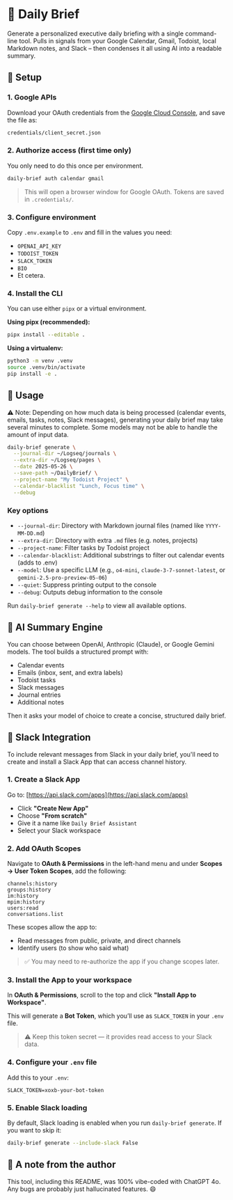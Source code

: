 # 📅 Daily Brief

Generate a personalized executive daily briefing with a single command-line tool. Pulls in signals from your Google Calendar, Gmail, Todoist, local Markdown notes, and Slack – then condenses it all using AI into a readable summary.

## 🔧 Setup

### 1. Google APIs

Download your OAuth credentials from the [Google Cloud Console](https://console.cloud.google.com/apis/credentials), and save the file as:

```bash
credentials/client_secret.json
```

### 2. Authorize access (first time only)

You only need to do this once per environment.

```bash
daily-brief auth calendar gmail
```

> This will open a browser window for Google OAuth. Tokens are saved in `.credentials/`.

### 3. Configure environment

Copy `.env.example` to `.env` and fill in the values you need:

- `OPENAI_API_KEY`
- `TODOIST_TOKEN`
- `SLACK_TOKEN`
- `BIO`
- Et cetera.

### 4. Install the CLI

You can use either `pipx` or a virtual environment.

**Using pipx (recommended):**
```bash
pipx install --editable .
```

**Using a virtualenv:**
```bash
python3 -m venv .venv
source .venv/bin/activate
pip install -e .
```

## 🚀 Usage

⚠️ Note: Depending on how much data is being processed (calendar events, emails, tasks, notes, Slack messages), generating your daily brief may take several minutes to complete. Some models may not be able to handle the amount of input data.

```bash
daily-brief generate \
  --journal-dir ~/Logseq/journals \
  --extra-dir ~/Logseq/pages \
  --date 2025-05-26 \
  --save-path ~/DailyBrief/ \
  --project-name "My Todoist Project" \
  --calendar-blacklist "Lunch, Focus time" \
  --debug
```

### Key options

- `--journal-dir`: Directory with Markdown journal files (named like `YYYY-MM-DD.md`)
- `--extra-dir`: Directory with extra `.md` files (e.g. notes, projects)
- `--project-name`: Filter tasks by Todoist project
- `--calendar-blacklist`: Additional substrings to filter out calendar events (adds to .env)
- `--model`: Use a specific LLM (e.g., `o4-mini`, `claude-3-7-sonnet-latest`, or `gemini-2.5-pro-preview-05-06`)
- `--quiet`: Suppress printing output to the console
- `--debug`: Outputs debug information to the console

Run `daily-brief generate --help` to view all available options.

## 🤖 AI Summary Engine

You can choose between OpenAI, Anthropic (Claude), or Google Gemini models. The tool builds a structured prompt with:

- Calendar events
- Emails (inbox, sent, and extra labels)
- Todoist tasks
- Slack messages
- Journal entries
- Additional notes

Then it asks your model of choice to create a concise, structured daily brief.

## 💬 Slack Integration

To include relevant messages from Slack in your daily brief, you'll need to create and install a Slack App that can access channel history.

### 1. Create a Slack App

Go to: [https://api.slack.com/apps](https://api.slack.com/apps)

- Click **"Create New App"**
- Choose **"From scratch"**
- Give it a name like `Daily Brief Assistant`
- Select your Slack workspace

### 2. Add OAuth Scopes

Navigate to **OAuth & Permissions** in the left-hand menu and under **Scopes → User Token Scopes**, add the following:

```
channels:history
groups:history
im:history
mpim:history
users:read
conversations.list
```

These scopes allow the app to:
- Read messages from public, private, and direct channels
- Identify users (to show who said what)

> ✅ You may need to re-authorize the app if you change scopes later.

### 3. Install the App to your workspace

In **OAuth & Permissions**, scroll to the top and click **"Install App to Workspace"**.

This will generate a **Bot Token**, which you’ll use as `SLACK_TOKEN` in your `.env` file.

> ⚠️ Keep this token secret — it provides read access to your Slack data.

### 4. Configure your `.env` file

Add this to your `.env`:
```env
SLACK_TOKEN=xoxb-your-bot-token
```

### 5. Enable Slack loading

By default, Slack loading is enabled when you run `daily-brief generate`. If you want to skip it:

```bash
daily-brief generate --include-slack False
```

## 🧙 A note from the author

This tool, including this README, was 100% vibe-coded with ChatGPT 4o. Any bugs are probably just hallucinated features. 😄